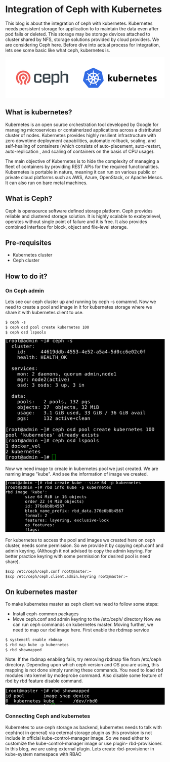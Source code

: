 # Integration of Ceph with Kubernetes

This blog is about the integration of ceph with kubernetes. Kubernetes needs persistent storage for application to to maintain the data even after pod fails or deleted. This storage may be storage devices attached to cluster shared by NFS, storage solutions provided by cloud providers. We are considering Ceph here. Before dive into actual process for integration, lets see some basic like what ceph, kubernetes is.

![ceph+k8s](images/ceph+k8s.png)

## What is kubernetes?
Kubernetes is an open source orchestration tool developed by Google for managing microservices or containerized applications across a distributed cluster of nodes. Kubernetes provides highly resilient infrastructure with zero downtime deployment capabilities, automatic rollback, scaling, and self-healing of containers (which consists of auto-placement, auto-restart, auto-replication , and scaling of containers on the basis of CPU usage).

The main objective of Kubernetes is to hide the complexity of managing a fleet of containers by providing REST APIs for the required functionalities. Kubernetes is portable in nature, meaning it can run on various public or private cloud platforms such as AWS, Azure, OpenStack, or Apache Mesos. It can also run on bare metal machines.

## What is Ceph?

Ceph is opensource software defined storage platform. Ceph provides reliable and clustered storage solution. It is highly scalable to exabytelevel, operates without single point of failure and it is free. It also provides combined interface for block, object and file-level storage.

## Pre-requisites
- Kubernetes cluster
- Ceph cluster

## How to do it?
### On Ceph admin
Lets see our ceph cluster up and running by ceph -s comamnd. Now we need to create a pool and image in it for kubernetes storage where we share it with kubernetes client to use.
```
$ ceph -s
$ ceph osd pool create kubernetes 100
$ ceph osd lspools
```
![ceph_health](images/ceph_health.png)

Now we need image to create in kubernetes pool we just created. We are naming image "kube". And see the information of image we created.

![image](images/image.png)

For kubernetes to access the pool and images we created here on ceph cluster, needs some permission. So we provide it by copying ceph.conf and admin keyring.  (Although it not advised to copy the admin keyring. For better practice keyring with some permission for desired pool is need share).
```
$scp /etc/ceph/ceph.conf root@master:~
$scp /etc/ceph/ceph.client.admin.keyring root@master:~
```
## On kubernetes master
To make kubernetes master as ceph client we need to follow some steps:
- Install ceph-common packages
- Move ceph.conf and admin keyring to the /etc/ceph/ directory
Now we can run ceph commands on kubernetes master. Moving further, we need to map our rbd image here. First enable the rbdmap service
```
$ systemctl enable rbdmap
$ rbd map kube -p kubernetes
$ rbd showmapped
```
Note: If the rbdmap enabling fails, try removing rbdmap file from /etc/ceph directory. Depending upon which ceph version and OS you are using, this mapping is not done simply running these commands. You need to load rbd modules into kernel by modeprobe command. Also disable some feature of rbd by rbd feature disable command.

![rbdmap](images/rbdmap.png)

### Connecting Ceph and kubernetes
Kubernetes to use ceph storage as backend, kubernetes needs to talk with ceph(not in general) via external storage plugin as this provision is not include in official kube-control-manager image. So we need either to customize the kube-control-manager image or use plugin- rbd-provisioner. In this blog, we are using external plugin. Lets create rbd-provisioner in kube-system namespace with RBAC
